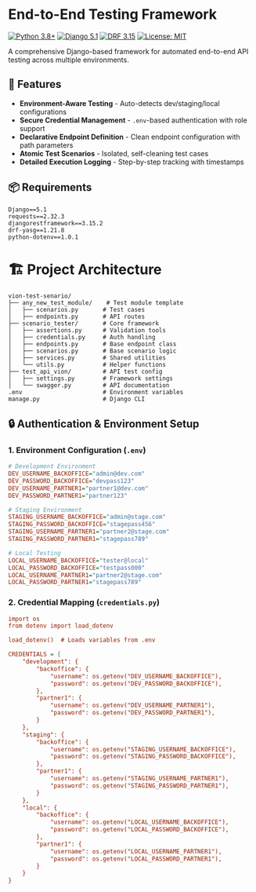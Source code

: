 # End-to-End Testing Framework

[![Python 3.8+](https://img.shields.io/badge/python-3.8%2B-blue)](https://www.python.org/)
[![Django 5.1](https://img.shields.io/badge/django-5.1-green)](https://www.djangoproject.com/)
[![DRF 3.15](https://img.shields.io/badge/drf-3.15-red)](https://www.django-rest-framework.org/)
[![License: MIT](https://img.shields.io/badge/License-MIT-yellow.svg)](https://opensource.org/licenses/MIT)

A comprehensive Django-based framework for automated end-to-end API testing across multiple environments.

## 🚀 Features

- **Environment-Aware Testing** - Auto-detects dev/staging/local configurations
- **Secure Credential Management** - `.env`-based authentication with role support
- **Declarative Endpoint Definition** - Clean endpoint configuration with path parameters
- **Atomic Test Scenarios** - Isolated, self-cleaning test cases
- **Detailed Execution Logging** - Step-by-step tracking with timestamps

## 📦 Requirements

```text
Django==5.1
requests==2.32.3
djangorestframework==3.15.2
drf-yasg==1.21.8
python-dotenv==1.0.1
```


# 🏗️ Project Architecture
```text
vion-test-senario/
├── any_new_test_module/    # Test module template
│   ├── scenarios.py       # Test cases
│   ├── endpoints.py       # API routes
├── scenario_tester/       # Core framework
│   ├── assertions.py      # Validation tools
│   ├── credentials.py     # Auth handling
│   ├── endpoints.py       # Base endpoint class
│   ├── scenarios.py       # Base scenario logic
│   ├── services.py        # Shared utilities
│   └── utils.py           # Helper functions
├── test_api_vion/         # API test config
│   ├── settings.py        # Framework settings  
│   └── swagger.py         # API documentation
.env                       # Environment variables
manage.py                  # Django CLI
```

## 🔒 Authentication & Environment Setup

### 1. Environment Configuration (`.env`)
```ini
# Development Environment
DEV_USERNAME_BACKOFFICE="admin@dev.com"
DEV_PASSWORD_BACKOFFICE="devpass123"
DEV_USERNAME_PARTNER1="partner1@dev.com"
DEV_PASSWORD_PARTNER1="partner123"

# Staging Environment
STAGING_USERNAME_BACKOFFICE="admin@stage.com"
STAGING_PASSWORD_BACKOFFICE="stagepass456"
STAGING_USERNAME_PARTNER1="partner2@stage.com"
STAGING_PASSWORD_PARTNER1="stagepass789"

# Local Testing
LOCAL_USERNAME_BACKOFFICE="tester@local"
LOCAL_PASSWORD_BACKOFFICE="testpass000"
LOCAL_USERNAME_PARTNER1="partner2@stage.com"
LOCAL_PASSWORD_PARTNER1="stagepass789"
```
### 2. Credential Mapping (`credentials.py`)
```ini
import os
from dotenv import load_dotenv

load_dotenv()  # Loads variables from .env

CREDENTIALS = {
    "development": {
        "backoffice": {
            "username": os.getenv("DEV_USERNAME_BACKOFFICE"),
            "password": os.getenv("DEV_PASSWORD_BACKOFFICE"),
        },
        "partner1": {
            "username": os.getenv("DEV_USERNAME_PARTNER1"),
            "password": os.getenv("DEV_PASSWORD_PARTNER1"),
        }
    },
    "staging": {
        "backoffice": {
            "username": os.getenv("STAGING_USERNAME_BACKOFFICE"),
            "password": os.getenv("STAGING_PASSWORD_BACKOFFICE"),
        },
        "partner1": {
            "username": os.getenv("STAGING_USERNAME_PARTNER1"),
            "password": os.getenv("STAGING_PASSWORD_PARTNER1"),
        }
    },
    "local": {
        "backoffice": {
            "username": os.getenv("LOCAL_USERNAME_BACKOFFICE"),
            "password": os.getenv("LOCAL_PASSWORD_BACKOFFICE"),
        },
        "partner1": {
            "username": os.getenv("LOCAL_USERNAME_PARTNER1"),
            "password": os.getenv("LOCAL_PASSWORD_PARTNER1"),
        }
    }
}
```
